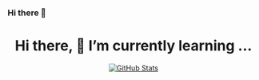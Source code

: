 ### Hi there 👋

<!--
**ZuYun/ZuYun** is a ✨ _special_ ✨ repository because its `README.md` (this file) appears on your GitHub profile.

Here are some ideas to get you started:

- 🔭 I’m currently working on ...
- 🌱 I’m currently learning ...
- 👯 I’m looking to collaborate on ...
- 🤔 I’m looking for help with ...
- 💬 Ask me about ...
- 📫 How to reach me: ...
- 😄 Pronouns: ...
- ⚡ Fun fact: ...
-->

<p>
  <h1 align="center">
    <b>Hi there, 🌱 I’m currently learning ...</b>
  </h1>
</p>

<p align="center">
  <a href="https://github.com/ZuYun">
    <img alt="GitHub Stats" src="https://github-readme-stats.vercel.app/api?username=ZuYun&show_icons=true&theme=radical" />
    </a>
</p>

